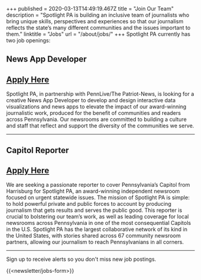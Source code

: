 +++
published = 2020-03-13T14:49:19.467Z
title = "Join Our Team"
description = "Spotlight PA is building an inclusive team of journalists who bring unique skills, perspectives and experiences so that our journalism reflects the state’s many different communities and the issues important to them."
linktitle = "Jobs"
url = "/about/jobs/"
+++
Spotlight PA currently has two job openings:

## News App Developer

## [Apply Here](https://recruiting.adp.com/srccar/public/RTI.home?c=2171807&d=AdvanceLocalExternalCareerSite&r=5000697558706&_fromPublish=true)

Spotlight PA, in partnership with PennLive/The Patriot-News, is looking for a creative News App Developer to develop and design interactive data visualizations and news apps to elevate the impact of our award-winning journalistic work, produced for the benefit of communities and readers across Pennsylvania. Our newsrooms are committed to building a culture and staff that reflect and support the diversity of the communities we serve.

- - -

## Capitol Reporter

## [Apply Here](https://us59.dayforcehcm.com/CandidatePortal/en-US/philainquirer/Posting/View/169)

We are seeking a passionate reporter to cover Pennsylvania’s Capitol from Harrisburg for Spotlight PA, an award-winning independent newsroom focused on urgent statewide issues. The mission of Spotlight PA is simple: to hold powerful private and public forces to account by producing journalism that gets results and serves the public good. This reporter is crucial to bolstering our team’s work, as well as leading coverage for local newsrooms across Pennsylvania in one of the most consequential Capitols in the U.S. Spotlight PA has the largest collaborative network of its kind in the United States, with stories shared across 67 community newsroom partners, allowing our journalism to reach Pennsylvanians in all corners.

- - -

Sign up to receive alerts so you don't miss new job postings.

{{<newsletter/jobs-form>}}